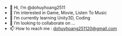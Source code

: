 - 👋 Hi, I’m @dohuyhoang2511
- 👀 I’m interested in Game, Movie, Listen To Music
- 🌱 I’m currently learning Unity3D, Coding 
- 💞️ I’m looking to collaborate on ...
- 📫 How to reach me : dohuyhoang251120@gmail.com

<!---
dohuyhoang2511/dohuyhoang2511 is a ✨ special ✨ repository because its `README.md` (this file) appears on your GitHub profile.
You can click the Preview link to take a look at your changes.
--->
